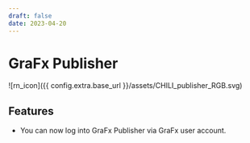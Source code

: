 ```yaml
---
draft: false
date: 2023-04-20
---
```


# GraFx Publisher

![rn_icon]({{ config.extra.base_url }}/assets/CHILI_publisher_RGB.svg)

## Features

- You can now log into GraFx Publisher via GraFx user account.